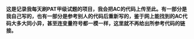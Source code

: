**这是记录我每天刷PAT甲级试题的项目，我会把AC的代码上传至此。有一部分是我自己写的，也有一部分是参考别人的代码后重新写的，鉴于网上能找到的AC代码大多大同小异，甚至连变量符号都一模一样，这里就不再给出所参考代码的链接。**
